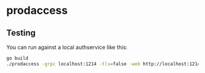 # prodaccess


## Testing

You can run against a local authservice like this:

```bash
go build
./prodaccess -grpc localhost:1214 -tls=false -web http://localhost:1214
```
